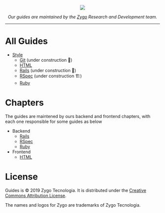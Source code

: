 <div align="center">
  <img src="https://v.fastcdn.co/t/a849570b/f5766d1d/1569515960-40045796-118x72-logo.png">
  <p><i>Our guides are maintained by the <a href="zygotecnologia.com">Zygo</a> Research and Development team.</i></p>
</div>

---



# All Guides
* [Style](./style)
  * [Git](./style/git) (under construction 🚜)
  * [HTML](./style/html)
  * [Rails](./style/rails) (under construction 🚧)
  * [RSpec](./style/rspec) (under construction 🏗)
  * [Ruby](./style/ruby)

# Chapters
The guides are maintened by ours backend and frontend chapters, with each one responsible for some guides as below

* Backend
  * [Rails](./style/rails)
  * [RSpec](./style/rspec)
  * [Ruby](./style/ruby)
* Frontend 
  * [HTML](./style/html)

# License

Guides is © 2019 Zygo Tecnologia. It is distributed under the [Creative Commons
Attribution License](https://creativecommons.org/licenses/by/4.0/).

The names and logos for Zygo are trademarks of Zygo Tecnologia.
